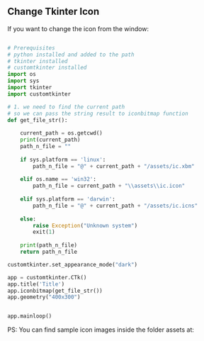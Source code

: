 ## Change Tkinter Icon


If you want to change the icon from the window:

```python

# Prerequisites
# python installed and added to the path
# tkinter installed
# customtkinter installed
import os
import sys
import tkinter
import customtkinter

# 1. we need to find the current path 
# so we can pass the string result to iconbitmap function
def get_file_str():
	
	current_path = os.getcwd()
	print(current_path)
	path_n_file = ""
	
	if sys.platform == 'linux':
		path_n_file = "@" + current_path + "/assets/ic.xbm"
	
	elif os.name == 'win32':
		path_n_file = current_path + "\\assets\\ic.icon"
	
	elif sys.platform == 'darwin':
		path_n_file = "@" + current_path + "/assets/ic.icns"
	
	else:
		raise Exception("Unknown system")
		exit(1)
	
	print(path_n_file)
	return path_n_file

customtkinter.set_appearance_mode("dark")

app = customtkinter.CTk()
app.title('Title')
app.iconbitmap(get_file_str())
app.geometry("400x300")


app.mainloop()


```

PS: You can find sample icon images inside the folder assets at: